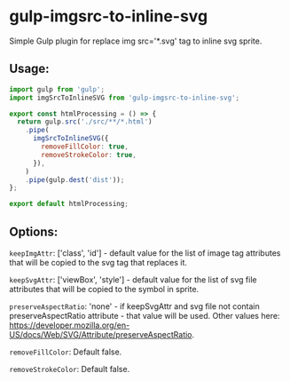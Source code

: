 # gulp-imgsrc-to-inline-svg

Simple Gulp plugin for replace img src='*.svg' tag to inline svg sprite.

## Usage:

```js
import gulp from 'gulp';
import imgSrcToInlineSVG from 'gulp-imgsrc-to-inline-svg';

export const htmlProcessing = () => {
  return gulp.src('./src/**/*.html')
    .pipe(
      imgSrcToInlineSVG({
        removeFillColor: true,
        removeStrokeColor: true,
      }),
    )
    .pipe(gulp.dest('dist'));
};

export default htmlProcessing;
```

## Options:

`keepImgAttr`: ['class', 'id'] - default value for the list of image tag attributes that will be copied to the svg tag that replaces it.

`keepSvgAttr`: ['viewBox', 'style'] - default value for the list of svg file attributes that will be copied to the symbol in sprite.

`preserveAspectRatio`: 'none' - if keepSvgAttr and svg file not contain preserveAspectRatio attribute - that value will be used. Other values here: https://developer.mozilla.org/en-US/docs/Web/SVG/Attribute/preserveAspectRatio.

`removeFillColor`: Default false.

`removeStrokeColor`: Default false.
